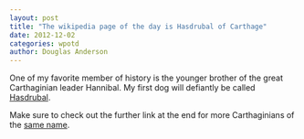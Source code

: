 ```yaml
---
layout: post
title: "The wikipedia page of the day is Hasdrubal of Carthage"
date: 2012-12-02
categories: wpotd
author: Douglas Anderson
---
```


One of my favorite member of history is the younger brother of the great
Carthaginian leader Hannibal. My first dog will defiantly be called
[Hasdrubal]( http://en.wikipedia.org/wiki/Hasdrubal_(Barcid)).

Make sure to check out the further link at the end for more Carthaginians of the 
[same name](http://en.wikipedia.org/wiki/Hasdrubal).
